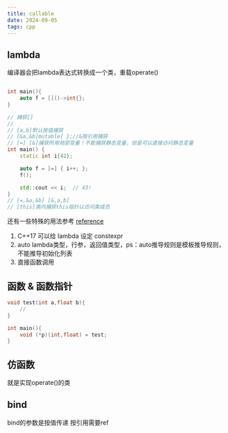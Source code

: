 ```yaml
---
title: callable
date: 2024-09-05
tags: cpp
---
```


## lambda
编译器会把lambda表达式转换成一个类，重载operate()
```c++

int main(){
    auto f = []()->int{};
}

// 捕获[]
//
// [a,b]默认按值捕获
// [&a,&b]mutable{ };//&按引用捕获
// [=] [&]捕获所用局部变量！不能捕获静态变量，但是可以直接访问静态变量
int main() {
    static int i{42};

    auto f = [=] { i++; };
    f();

    std::cout << i;  // 43!
}
// [=,&a,&b] [&,a,b]
// [this]类内捕获this指针以访问类成员
```
还有一些特殊的用法参考
[reference](https://quant67.com/post/C/lambda/lambda.html)
1. C++17 可以给 lambda 设定 constexpr
2. auto lambda类型，行参，返回值类型，ps：auto推导规则是模板推导规则，不能推导初始化列表
3. 直接函数调用


## 函数 & 函数指针
```cpp
void test(int a,float b){
    //
}

int main(){
    void (*p)(int,float) = test;
}
```

## 仿函数
就是实现operate()的类

## bind
bind的参数是按值传递
按引用需要ref